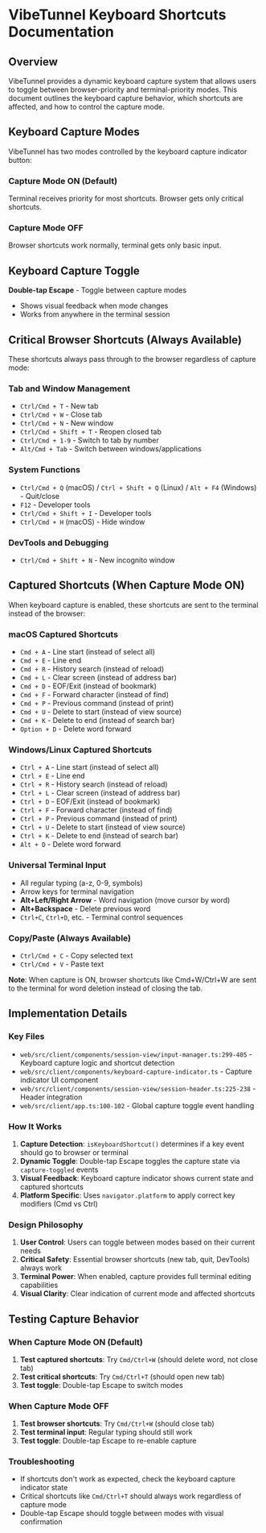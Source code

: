 # VibeTunnel Keyboard Shortcuts Documentation

## Overview

VibeTunnel provides a dynamic keyboard capture system that allows users to toggle between browser-priority and terminal-priority modes. This document outlines the keyboard capture behavior, which shortcuts are affected, and how to control the capture mode.

## Keyboard Capture Modes

VibeTunnel has two modes controlled by the keyboard capture indicator button:

### Capture Mode ON (Default)
Terminal receives priority for most shortcuts. Browser gets only critical shortcuts.

### Capture Mode OFF  
Browser shortcuts work normally, terminal gets only basic input.

## Keyboard Capture Toggle

**Double-tap Escape** - Toggle between capture modes
- Shows visual feedback when mode changes
- Works from anywhere in the terminal session

## Critical Browser Shortcuts (Always Available)

These shortcuts always pass through to the browser regardless of capture mode:

### Tab and Window Management
- `Ctrl/Cmd + T` - New tab
- `Ctrl/Cmd + W` - Close tab
- `Ctrl/Cmd + N` - New window  
- `Ctrl/Cmd + Shift + T` - Reopen closed tab
- `Ctrl/Cmd + 1-9` - Switch to tab by number
- `Alt/Cmd + Tab` - Switch between windows/applications

### System Functions
- `Ctrl/Cmd + Q` (macOS) / `Ctrl + Shift + Q` (Linux) / `Alt + F4` (Windows) - Quit/close
- `F12` - Developer tools
- `Ctrl/Cmd + Shift + I` - Developer tools
- `Ctrl/Cmd + H` (macOS) - Hide window

### DevTools and Debugging
- `Ctrl/Cmd + Shift + N` - New incognito window

## Captured Shortcuts (When Capture Mode ON)

When keyboard capture is enabled, these shortcuts are sent to the terminal instead of the browser:

### macOS Captured Shortcuts
- `Cmd + A` - Line start (instead of select all)
- `Cmd + E` - Line end  
- `Cmd + R` - History search (instead of reload)
- `Cmd + L` - Clear screen (instead of address bar)
- `Cmd + D` - EOF/Exit (instead of bookmark)
- `Cmd + F` - Forward character (instead of find)
- `Cmd + P` - Previous command (instead of print)
- `Cmd + U` - Delete to start (instead of view source)
- `Cmd + K` - Delete to end (instead of search bar)
- `Option + D` - Delete word forward

### Windows/Linux Captured Shortcuts
- `Ctrl + A` - Line start (instead of select all)
- `Ctrl + E` - Line end
- `Ctrl + R` - History search (instead of reload)
- `Ctrl + L` - Clear screen (instead of address bar)
- `Ctrl + D` - EOF/Exit (instead of bookmark)
- `Ctrl + F` - Forward character (instead of find)
- `Ctrl + P` - Previous command (instead of print)
- `Ctrl + U` - Delete to start (instead of view source)
- `Ctrl + K` - Delete to end (instead of search bar)
- `Alt + D` - Delete word forward

### Universal Terminal Input
- All regular typing (a-z, 0-9, symbols)
- Arrow keys for terminal navigation
- **Alt+Left/Right Arrow** - Word navigation (move cursor by word)
- **Alt+Backspace** - Delete previous word
- `Ctrl+C`, `Ctrl+D`, etc. - Terminal control sequences

### Copy/Paste (Always Available)
- `Ctrl/Cmd + C` - Copy selected text
- `Ctrl/Cmd + V` - Paste text

**Note**: When capture is ON, browser shortcuts like Cmd+W/Ctrl+W are sent to the terminal for word deletion instead of closing the tab.

## Implementation Details

### Key Files
- `web/src/client/components/session-view/input-manager.ts:299-405` - Keyboard capture logic and shortcut detection
- `web/src/client/components/keyboard-capture-indicator.ts` - Capture indicator UI component
- `web/src/client/components/session-view/session-header.ts:225-238` - Header integration
- `web/src/client/app.ts:100-102` - Global capture toggle event handling

### How It Works
1. **Capture Detection**: `isKeyboardShortcut()` determines if a key event should go to browser or terminal
2. **Dynamic Toggle**: Double-tap Escape toggles the capture state via `capture-toggled` events
3. **Visual Feedback**: Keyboard capture indicator shows current state and captured shortcuts
4. **Platform Specific**: Uses `navigator.platform` to apply correct key modifiers (Cmd vs Ctrl)

### Design Philosophy
1. **User Control**: Users can toggle between modes based on their current needs
2. **Critical Safety**: Essential browser shortcuts (new tab, quit, DevTools) always work
3. **Terminal Power**: When enabled, capture provides full terminal editing capabilities
4. **Visual Clarity**: Clear indication of current mode and affected shortcuts

## Testing Capture Behavior

### When Capture Mode ON (Default)
1. **Test captured shortcuts**: Try `Cmd/Ctrl+W` (should delete word, not close tab)
2. **Test critical shortcuts**: Try `Cmd/Ctrl+T` (should open new tab)
3. **Test toggle**: Double-tap Escape to switch modes

### When Capture Mode OFF
1. **Test browser shortcuts**: Try `Cmd/Ctrl+W` (should close tab)
2. **Test terminal input**: Regular typing should still work
3. **Test toggle**: Double-tap Escape to re-enable capture

### Troubleshooting
- If shortcuts don't work as expected, check the keyboard capture indicator state
- Critical shortcuts like `Cmd/Ctrl+T` should always work regardless of capture mode
- Double-tap Escape should toggle between modes with visual confirmation